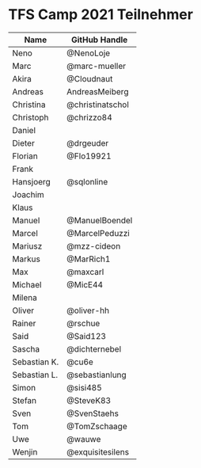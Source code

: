 # TFS Camp 2021 Teilnehmer


|     Name     |  GitHub Handle   |
| ------------ | ---------------- |
| Neno         | @NenoLoje        |
| Marc         | @marc-mueller    |
| Akira        | @Cloudnaut       |
| Andreas      | AndreasMeiberg   |
| Christina    | @christinatschol |
| Christoph    | @chrizzo84       |
| Daniel       |                  |
| Dieter       | @drgeuder        |
| Florian      | @Flo19921        |
| Frank        |                  |
| Hansjoerg    | @sqlonline       |
| Joachim      |                  |
| Klaus        |                  |
| Manuel       | @ManuelBoendel   |
| Marcel       | @MarcelPeduzzi   |
| Mariusz      | @mzz-cideon      |
| Markus       | @MarRich1        |
| Max          | @maxcarl         |
| Michael      | @MicE44          |
| Milena       |                  |
| Oliver       | @oliver-hh       |
| Rainer       | @rschue          |
| Said         | @Said123         |
| Sascha       | @dichternebel    |
| Sebastian K. | @cu6e            |
| Sebastian L. | @sebastianlung   |
| Simon        | @sisi485         |
| Stefan       | @SteveK83        |
| Sven         | @SvenStaehs      |
| Tom          | @TomZschaage     |
| Uwe          | @wauwe           |
| Wenjin       | @exquisitesilens |


